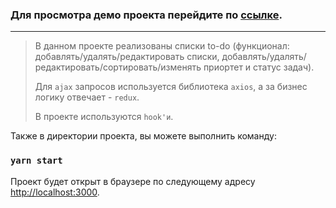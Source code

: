 ### Для просмотра демо проекта перейдите по [ссылке](https://ibulavsky.github.io/to-do-lists-online/).
***
> 
>В данном проекте реализованы списки to-do (функционал: добавлять/удалять/редактировать списки, добавлять/удалять/редактировать/сортировать/изменять приортет и статус задач).
> 
>Для `ajax` запросов используется библиотека `axios`, а за бизнес логику отвечает - `redux`.
> 
>В проекте используются `hook'и`.
> 


Также в директории проекта, вы можете выполнить команду:
### `yarn start`
Проект будет открыт в браузере по следующему адресу [http://localhost:3000](http://localhost:3000).
